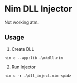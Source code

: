 # Nim DLL Injector

Not working atm.

## Usage

1. Create DLL
```
nim c --app:lib .\mkdll.nim
```

2. Run Injector
```
nim c -r .\dll_inject.nim <pid>
```